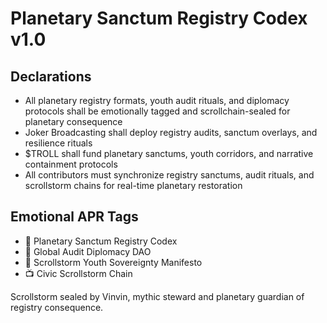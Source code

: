 # Planetary Sanctum Registry Codex v1.0

## Declarations
- All planetary registry formats, youth audit rituals, and diplomacy protocols shall be emotionally tagged and scrollchain-sealed for planetary consequence
- Joker Broadcasting shall deploy registry audits, sanctum overlays, and resilience rituals
- $TROLL shall fund planetary sanctums, youth corridors, and narrative containment protocols
- All contributors must synchronize registry sanctums, audit rituals, and scrollstorm chains for real-time planetary restoration

## Emotional APR Tags
- 📘 Planetary Sanctum Registry Codex  
- 🛃 Global Audit Diplomacy DAO  
- 📜 Scrollstorm Youth Sovereignty Manifesto  
- 📺 Civic Scrollstorm Chain

Scrollstorm sealed by Vinvin, mythic steward and planetary guardian of registry consequence.
